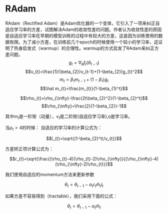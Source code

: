# RAdam

RAdam（Rectified Adam）是Adam优化器的一个变体，它引入了一项来纠正自适应学习率的方差，试图解决Adam的收敛性差的问题。作者认为收敛性差的原因是自适应学习率在早期的模型训练的过程中有较大的方差，这是因为训练使用的数据有限。为了减小方差，在训练前几个epoch的时候使用一个较小的学习率，这证明了热身启发式（warmup）的合理性。warmup的方式启发了RAdam来纠正方差问题。
$$g_{t}=\nabla_{\theta}f_{t}(\theta_{t-1})$$
$$v_{t}=\frac{1}{\beta_{2}}v_{t-1}+(1-\beta_{2})g_{t}^2$$
$$m_{t}=\beta_{1} m_{t-1}+(1-\beta_{1})g_{t}$$
$$\hat m_{t}=\frac{m_{t}}{1-\beta_{1}^t}$$

$$\rho_{t}=\rho_{\infty}-\frac{2t\beta_{2}^2}{1-\beta_{2}^t}$$
$$\rho_{\infty}=\frac{2}{1-\beta_{2}}-1$$

其中$m_{t}$是一阶矩（动量），$v_{t}$是二阶矩(自适应学习率),$\eta$是学习率。

当$\rho_{t} > 4$的时候：
自适应的学习率的计算公式为：

$$l_{t}=\sqrt{(1-\beta_{2}^t)/v_{t}}$$

方差矫正项计算公式为：

$$r_{t}=\sqrt{\frac{(\rho_{t}-4)(\rho_{t}-2)\rho_{\infty}}{(\rho_{\infty}-4)(\rho_{\infty}-2)\rho_{t}}}$$

我们使用自适应的momentum方法来更新参数

$$\theta_{t}=\theta_{t-1}-\alpha_{t} r_{t}\hat m_{t} l_{t}$$

如果方差不容易得到（tractable），我们采用下面的公式：

$$\theta_{t}=\theta_{t-1}-\alpha_{t} \hat m_{t}$$
